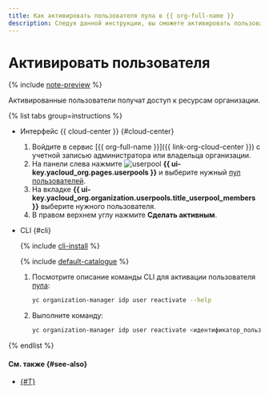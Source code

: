 ```yaml
---
title: Как активировать пользователя пула в {{ org-full-name }}
description: Следуя данной инструкции, вы сможете активировать пользователя пула в {{ org-name }}.
---
```


# Активировать пользователя


{% include [note-preview](../../../_includes/note-preview.md) %}

Активированные пользователи получат доступ к ресурсам организации.

{% list tabs group=instructions %}

- Интерфейс {{ cloud-center }} {#cloud-center}

  1. Войдите в сервис [{{ org-full-name }}]({{ link-org-cloud-center }}) с учетной записью администратора или владельца организации.
  1. На панели слева нажмите ![userpool](../../../_assets/organization/userpool.svg) **{{ ui-key.yacloud_org.pages.userpools }}** и выберите нужный [пул пользователей](../../concepts/user-pools.md).
  1. На вкладке **{{ ui-key.yacloud_org.organization.userpools.title_userpool_members }}** выберите нужного пользователя.
  1. В правом верхнем углу нажмите **Сделать активным**.

- CLI {#cli}

  {% include [cli-install](../../../_includes/cli-install.md) %}

  {% include [default-catalogue](../../../_includes/default-catalogue.md) %}

  1. Посмотрите описание команды CLI для активации пользователя [пула](../../concepts/user-pools.md):

     ```bash
     yc organization-manager idp user reactivate --help
     ```

  1. Выполните команду:

     ```bash
     yc organization-manager idp user reactivate <идентификатор_пользователя>
     ```
     
{% endlist %}

#### См. также {#see-also}

* [{#T}](deactivate-user.md)